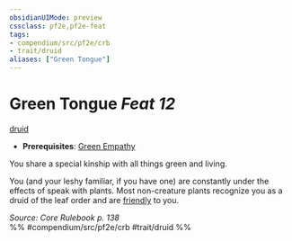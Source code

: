 ```yaml
---
obsidianUIMode: preview
cssclass: pf2e,pf2e-feat
tags:
- compendium/src/pf2e/crb
- trait/druid
aliases: ["Green Tongue"]
---
```

# Green Tongue  *Feat 12*  
[druid](/rules/traits/druid.md)  

- **Prerequisites**: [Green Empathy](/compendium/feats/green-empathy.md)

You share a special kinship with all things green and living.

You (and your leshy familiar, if you have one) are constantly under the effects of speak with plants. Most non-creature plants recognize you as a druid of the leaf order and are [friendly](/rules/conditions.md#Friendly) to you.

*Source: Core Rulebook p. 138*  
%% #compendium/src/pf2e/crb #trait/druid %%
